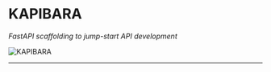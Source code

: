 KAPIBARA
========

_FastAPI scaffolding to jump-start API development_

![KAPIBARA](asset/kapibara-hero.png)

---

